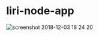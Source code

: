 # liri-node-app

![screenshot 2018-12-03 18 24 20](https://user-images.githubusercontent.com/41273841/49415252-f66fa880-f72a-11e8-8665-2dea4810e6f9.png)
